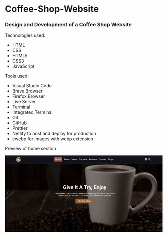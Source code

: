 # Coffee-Shop-Website

### Design and Development of a Coffee Shop Website

Technologies used:

- HTML
- CSS
- HTML5
- CSS3
- JavaScript

Tools used:

- Visual Studio Code
- Brave Browser
- Firefox Browser
- Live Server
- Terminal
- Integrated Terminal
- Git
- GitHub
- Prettier
- Netlify to host and deploy for production
- cwebp for images with webp extension

Preview of home section

<a href="https://browse-coffee-shop.netlify.app/" target="_blank">
  <img src="images/coffeeShop.webp" alt="coffee shop" />
</a>
